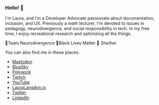 ### Hello! 👋
I'm Laura, and I'm a Developer Advocate passionate about documentation, inclusion, and UX. Previously a math lecturer, I'm devoted to issues in pedagogy, neurodivergence, and social responsibility in tech. In my free time, I enjoy recreational research and optimizing all the things.

🎈Team Neurodivergence 🎈Black Lives Matter 🎈 She/her

You can also find me in these places:

- [Mastodon](https://hachyderm.io/@LauraLangdon)
- [BlueSky](https://bsky.app/profile/lauralangdon.io)
- [Polywork](https://www.polywork.com/lauralangdon)
- [Twitch](https://www.twitch.tv/LauraLangdon)
- [YouTube](https://youtube.com/@Laura-Langdon)
- [LauraLangdon.io](https://lauralangdon.io)
- [Twitter](https://twitter.com/laura_e_langdon)
- [LinkedIn](https://linkedin.com/in/laura-langdon)
